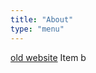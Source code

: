 ```yaml
---
title: "About"
type: "menu"
---
```

[old website](http://www.redboxresearchdata.com.au/documentation)
Item b
